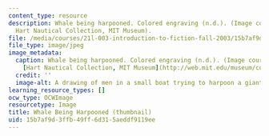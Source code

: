 ```yaml
---
content_type: resource
description: Whale being harpooned. Colored engraving (n.d.). (Image courtesy of the
  Hart Nautical Collection, MIT Museum).
file: /media/courses/21l-003-introduction-to-fiction-fall-2003/15b7af9d3ffb49ff6d315aeddf9119ee_21l-003f03-th.jpg
file_type: image/jpeg
image_metadata:
  caption: Whale being harpooned. Colored engraving (n.d.). (Image courtesy of the
    [Hart Nautical Collection, MIT Museum](http://web.mit.edu/museum/collections/nautical.html)).
  credit: ''
  image-alt: A drawing of men in a small boat trying to harpoon a giant whale.
learning_resource_types: []
ocw_type: OCWImage
resourcetype: Image
title: Whale Being Harpooned (thumbnail)
uid: 15b7af9d-3ffb-49ff-6d31-5aeddf9119ee
---
```

